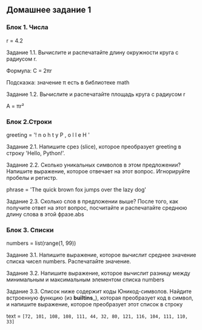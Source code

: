 ## Домашнее задание 1
### Блок 1. Числа

r = 4.2

Задание 1.1. Вычислите и распечатайте длину окружности круга с радиусом r.

Формула: C = 2πr

Подсказка: значение π есть в библиотеке math

Задание 1.2. Вычислите и распечатайте площадь круга с радиусом r

A = πr²

### Блок 2.Строки

greeting = '! n o h t y P   , o l l e H '

Задание 2.1. Напишите срез (slice), которое преобразует greeting в строку 'Hello, Python!'.

Задание 2.2. Сколько уникальных символов в этом предложении? Напишите выражение, которое отвечает на этот вопрос. Игнорируйте пробелы и регистр.

phrase = 'The quick brown fox jumps over the lazy dog'

Задание 2.3. Сколько слов в предложении выше? После того, как получите ответ на этот вопрос, посчитайте и распечатайте среднюю длину слова в этой фразе.abs

### Блок 3. Списки

numbers = list(range(1, 99))

Задание 3.1. Напишите выражение, которое вычислит среднее значение списка чисел numbers. Распечатайте значение.


Задание 3.2. Напишите выражение, которое вычислит разницу между минимальным и максимальным элементом списка numbers


Задание 3.3. Список ниже содержит коды Юникод-символов. Найдите встроенную функцию (из __builtins___), которая преобразует код в символ, и напишите выражение, которое преобразует этот список в строку

text = `[72, 101, 108, 108, 111, 44, 32, 80, 121, 116, 104, 111, 110, 33]`